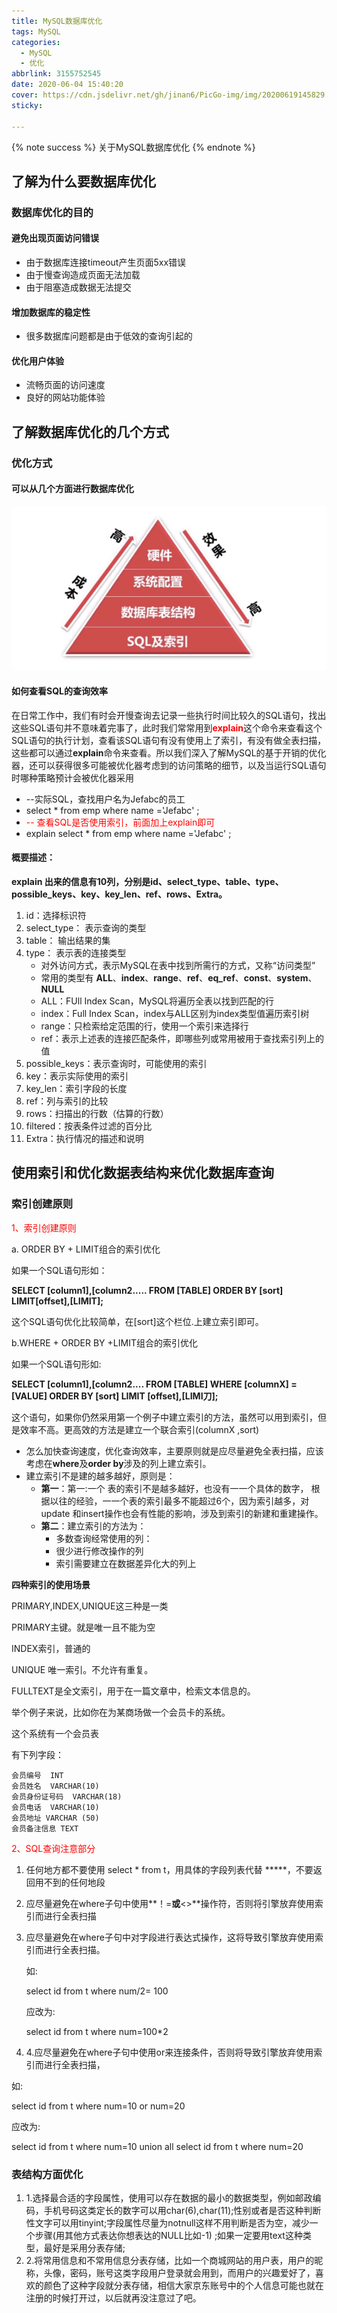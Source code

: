 ```yaml
---
title: MySQL数据库优化
tags: MySQL
categories:
  - MySQL
  - 优化
abbrlink: 3155752545
date: 2020-06-04 15:40:20
cover: https://cdn.jsdelivr.net/gh/jinan6/PicGo-img/img/20200619145829.jpg
sticky:

---
```


{% note success %} 关于MySQL数据库优化 {% endnote %}

## 了解为什么要数据库优化

### 数据库优化的目的

#### 避免出现页面访问错误

- 由于数据库连接timeout产生页面5xx错误
- 由于慢查询造成页面无法加载
- 由于阻塞造成数据无法提交

#### 增加数据库的稳定性

- 很多数据库问题都是由于低效的查询引起的

#### 优化用户体验

- 流畅页面的访问速度
- 良好的网站功能体验

## 了解数据库优化的几个方式

### 优化方式

#### 可以从几个方面进行数据库优化

![优化方式](MySQL数据库优化/image-20200604155255484.png)

#### 如何查看SQL的查询效率

在日常工作中，我们有时会开慢查询去记录一些执行时间比较久的SQL语句，找出这些SQL语句并不意味着完事了，此时我们常常用到<span style="color:red">**explain**</span>这个命令来查看这个SQL语句的执行计划，查看该SQL语句有没有使用上了索引，有没有做全表扫描，这些都可以通过**explain**命令来查看。所以我们深入了解MySQL的基于开销的优化器，还可以获得很多可能被优化器考虑到的访问策略的细节，以及当运行SQL语句时哪种策略预计会被优化器采用

- --实际SQL，查找用户名为Jefabc的员工
- select * from emp where name ='Jefabc' ;
- <span style="color:red">-- 查看SQL是否使用索引，前面加上explain即可</span>
- explain  select * from emp where name ='Jefabc' ;



#### 概要描述：

**explain 出来的信息有10列，分别是id、select_type、table、type、possible_keys、key、key_len、ref、rows、Extra。**

1. id：选择标识符
2. select_type： 表示查询的类型
3. table： 输出结果的集
4. type： 表示表的连接类型
   - 对外访问方式，表示MySQL在表中找到所需行的方式，又称“访问类型”
   - 常用的类型有 **ALL**、**index**、**range**、**ref**、**eq_ref**、**const**、**system**、**NULL**
   - ALL：FUll Index Scan，MySQL将遍历全表以找到匹配的行
   - index：Full Index Scan，index与ALL区别为index类型值遍历索引树
   - range：只检索给定范围的行，使用一个索引来选择行
   - ref：表示上述表的连接匹配条件，即哪些列或常用被用于查找索引列上的值
5. possible_keys：表示查询时，可能使用的索引
6. key：表示实际使用的索引
7. key_len：索引字段的长度
8. ref：列与索引的比较
9. rows：扫描出的行数（估算的行数）
10. filtered：按表条件过滤的百分比
11. Extra：执行情况的描述和说明

## 使用索引和优化数据表结构来优化数据库查询

### 索引创建原则

<span style="color:red">1、索引创建原则</span>

a. ORDER BY +  LIMIT组合的索引优化

如果一个SQL语句形如：

**SELECT [column1],[column2..... FROM [TABLE] ORDER BY [sort] LIMIT[offset],[LIMIT];**

这个SQL语句优化比较简单，在[sort]这个栏位.上建立索引即可。



b.WHERE + ORDER BY +LIMIT组合的索引优化



如果一个SQL语句形如:

**SELECT [column1],[column2.... FROM [TABLE] WHERE [columnX] =[VALUE] ORDER BY [sort] LIMIT [offset],[LIMI刀];** 

这个语句，如果你仍然采用第一个例子中建立索引的方法，虽然可以用到索引，但是效率不高。更高效的方法是建立一个联合索引(columnX ,sort)

- 怎么加快查询速度，优化查询效率，主要原则就是应尽量避免全表扫描，应该考虑在**where**及**order by**涉及的列上建立索引。
- 建立索引不是建的越多越好，原则是：
  - **第一**：第一:一个 表的索引不是越多越好，也没有一一个具体的数字， 根据以往的经验，一一个表的索引最多不能超过6个，因为索引越多，对update 和insert操作也会有性能的影响，涉及到索引的新建和重建操作。
  - **第二**：建立索引的方法为：
    - 多数查询经常使用的列：
    - 很少进行修改操作的列
    - 索引需要建立在数据差异化大的列上

**四种索引的使用场景**

PRIMARY,INDEX,UNIQUE这三种是一类

PRIMARY主键。就是唯一且不能为空

INDEX索引，普通的

UNIQUE 唯一索引。不允许有重复。

FULLTEXT是全文索引，用于在一篇文章中，检索文本信息的。

举个例子来说，比如你在为某商场做一个会员卡的系统。

这个系统有一个会员表

有下列字段：

````code
会员编号  INT
会员姓名  VARCHAR(10)
会员身份证号码  VARCHAR(18)
会员电话  VARCHAR(10)
会员地址 VARCHAR (50)
会员备注信息 TEXT

````

<span style="color:red">2、SQL查询注意部分</span>

1. 任何地方都不要使用 select * from t，用具体的字段列表代替  *****，不要返回用不到的任何地段

2. 应尽量避免在where子句中使用**！=**或**<>**操作符，否则将引擎放弃使用索引而进行全表扫描

3. 应尽量避免在where子句中对字段进行表达式操作，这将导致引擎放弃使用索引而进行全表扫描。

   如:

   select id from t where num/2= 100

   应改为: 

   select id from t where num=100*2

4. 4.应尽量避免在where子句中使用or来连接条件，否则将导致引擎放弃使用索引而进行全表扫描，

如:

select id from t where num=10 or num=20

应改为:

select id from t where num=10 union all select id from t where num=20

### 表结构方面优化

1. 1.选择最合适的字段属性，使用可以存在数据的最小的数据类型，例如邮政编码，手机号码这类定长的数字可以用char(6),char(11);性别或者是否这种判断性文字可以用tinyint;字段属性尽量为notnull这样不用判断是否为空，减少一个步骤(用其他方式表达你想表达的NULL比如-1) ;如果一定要用text这种类型，最好是采用分表存储; 
2. 2.将常用信息和不常用信息分表存储，比如一个商城网站的用户表，用户的昵称，头像，密码，账号这类字段用户登录就会用到，而用户的兴趣爱好了，喜欢的颜色了这种字段就分表存储，相信大家京东账号中的个人信息可能也就在注册的时候打开过，以后就再没注意过了吧。

